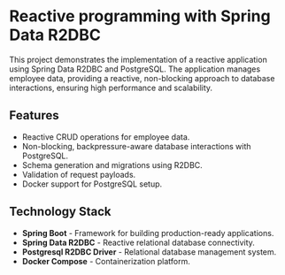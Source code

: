 # Reactive programming with Spring Data R2DBC

This project demonstrates the implementation of a reactive application using Spring Data R2DBC and PostgreSQL. The application manages employee data, providing a reactive, non-blocking approach to database interactions, ensuring high performance and scalability.


## Features

- Reactive CRUD operations for employee data.
- Non-blocking, backpressure-aware database interactions with PostgreSQL.
- Schema generation and migrations using R2DBC.
- Validation of request payloads.
- Docker support for PostgreSQL setup.
## Technology Stack

- **Spring Boot** - Framework for building production-ready applications.
- **Spring Data R2DBC** - Reactive relational database connectivity.
- **Postgresql R2DBC Driver** - Relational database management system.
- **Docker Compose** - Containerization platform.
